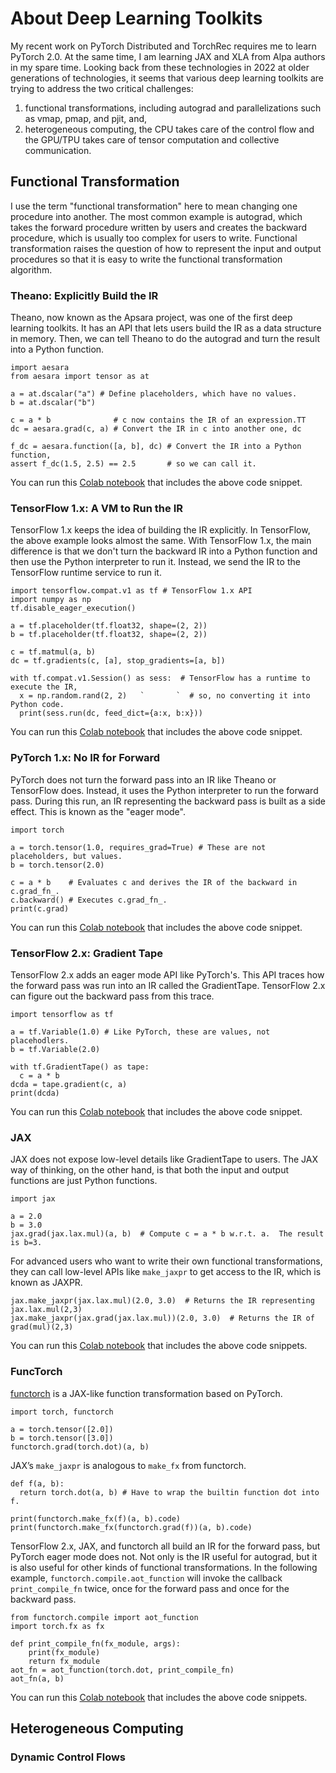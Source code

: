 # About Deep Learning Toolkits

My recent work on PyTorch Distributed and TorchRec requires me to learn PyTorch 2.0.  At the same time, I am learning JAX and XLA from Alpa authors in my spare time.  Looking back from these technologies in 2022 at older generations of technologies, it seems that various deep learning toolkits are trying to address the two critical challenges:

1. functional transformations, including autograd and parallelizations such as vmap, pmap, and pjit, and,
2. heterogeneous computing, the CPU takes care of the control flow and the GPU/TPU takes care of tensor computation and collective communication.

## Functional Transformation

I use the term "functional transformation" here to mean changing one procedure into another. The most common example is autograd, which takes the forward procedure written by users and creates the backward procedure, which is usually too complex for users to write. Functional transformation raises the question of how to represent the input and output procedures so that it is easy to write the functional transformation algorithm.

### Theano: Explicitly Build the IR

Theano, now known as the Apsara project, was one of the first deep learning toolkits. It has an API that lets users build the IR as a data structure in memory. Then, we can tell Theano to do the autograd and turn the result into a Python function.

```
import aesara
from aesara import tensor as at

a = at.dscalar("a") # Define placeholders, which have no values.
b = at.dscalar("b")

c = a * b              # c now contains the IR of an expression.TT
dc = aesara.grad(c, a) # Convert the IR in c into another one, dc

f_dc = aesara.function([a, b], dc) # Convert the IR into a Python function,
assert f_dc(1.5, 2.5) == 2.5       # so we can call it.
```

You can run this [Colab notebook](https://colab.research.google.com/drive/1eg7C5WMNokhXgXQ46pNA30dXUCklquPz?usp=sharing) that includes the above code snippet.

### TensorFlow 1.x: A VM to Run the IR

TensorFlow 1.x keeps the idea of building the IR explicitly. In TensorFlow, the above example looks almost the same. With TensorFlow 1.x, the main difference is that we don't turn the backward IR into a Python function and then use the Python interpreter to run it. Instead, we send the IR to the TensorFlow runtime service to run it.

```
import tensorflow.compat.v1 as tf # TensorFlow 1.x API
import numpy as np
tf.disable_eager_execution()

a = tf.placeholder(tf.float32, shape=(2, 2))
b = tf.placeholder(tf.float32, shape=(2, 2))

c = tf.matmul(a, b)
dc = tf.gradients(c, [a], stop_gradients=[a, b])

with tf.compat.v1.Session() as sess:  # TensorFlow has a runtime to execute the IR,
  x = np.random.rand(2, 2)   `       `  # so, no converting it into Python code.
  print(sess.run(dc, feed_dict={a:x, b:x}))
```

You can run this [Colab notebook](https://colab.research.google.com/drive/1jc0ePg2AAXBihevtoZM_33mmhC70rzqz?usp=sharing) that includes the above code snippet.

### PyTorch 1.x: No IR for Forward

PyTorch does not turn the forward pass into an IR like Theano or TensorFlow does. Instead, it uses the Python interpreter to run the forward pass. During this run, an IR representing the backward pass is built as a side effect. This is known as the "eager mode".

```
import torch

a = torch.tensor(1.0, requires_grad=True) # These are not placeholders, but values.
b = torch.tensor(2.0)

c = a * b    # Evaluates c and derives the IR of the backward in c.grad_fn_.
c.backward() # Executes c.grad_fn_.
print(c.grad)
```

You can run this [Colab notebook](https://colab.research.google.com/drive/1v4hENL-IJ-C6VT5H9W1NC2te85D8VdJK?usp=sharing) that includes the above code snippet.

### TensorFlow 2.x: Gradient Tape

TensorFlow 2.x adds an eager mode API like PyTorch's. This API traces how the forward pass was run into an IR called the GradientTape. TensorFlow 2.x can figure out the backward pass from this trace.

```
import tensorflow as tf

a = tf.Variable(1.0) # Like PyTorch, these are values, not placehodlers.
b = tf.Variable(2.0)

with tf.GradientTape() as tape:
  c = a * b
dcda = tape.gradient(c, a)
print(dcda)
```

You can run this [Colab notebook](https://colab.research.google.com/drive/1PbftzJ9E2_FyIiuozTpExMvlFky_G2nv?usp=sharing) that includes the above code snippet.

### JAX

JAX does not expose low-level details like GradientTape to users. The JAX way of thinking, on the other hand, is that both the input and output functions are just Python functions.

```
import jax 

a = 2.0
b = 3.0
jax.grad(jax.lax.mul)(a, b)  # Compute c = a * b w.r.t. a.  The result is b=3.
```

For advanced users who want to write their own functional transformations, they can call low-level APIs like `make_jaxpr` to get access to the IR, which is known as JAXPR.

```
jax.make_jaxpr(jax.lax.mul)(2.0, 3.0)  # Returns the IR representing jax.lax.mul(2,3)
jax.make_jaxpr(jax.grad(jax.lax.mul))(2.0, 3.0)  # Returns the IR of grad(mul)(2,3)
```

You can run this [Colab notebook](https://colab.research.google.com/drive/1PlFijLIzAttIBd3tBjiEbSgPXvq9lVlg?usp=sharing) that includes the above code snippets.

### FuncTorch

[functorch](https://github.com/pytorch/functorch) is a JAX-like function transformation based on PyTorch.

```
import torch, functorch

a = torch.tensor([2.0])
b = torch.tensor([3.0])
functorch.grad(torch.dot)(a, b)
```

JAX’s `make_jaxpr` is analogous to `make_fx` from functorch.

```
def f(a, b):
  return torch.dot(a, b) # Have to wrap the builtin function dot into f.
  
print(functorch.make_fx(f)(a, b).code)
print(functorch.make_fx(functorch.grad(f))(a, b).code)
```

TensorFlow 2.x, JAX, and functorch all build an IR for the forward pass, but PyTorch eager mode does not. Not only is the IR useful for autograd, but it is also useful for other kinds of functional transformations. In the following example, `functorch.compile.aot_function` will invoke the callback `print_compile_fn` twice, once for the forward pass and once for the backward pass.

```
from functorch.compile import aot_function
import torch.fx as fx

def print_compile_fn(fx_module, args):
    print(fx_module)
    return fx_module
aot_fn = aot_function(torch.dot, print_compile_fn)
aot_fn(a, b)
```

You can run this [Colab notebook](https://colab.research.google.com/drive/1o-yJ-5g1V084RDaiRw2PqfAjOG7Ty951?usp=sharing) that includes the above code snippets.

## Heterogeneous Computing



### Dynamic Control Flows

